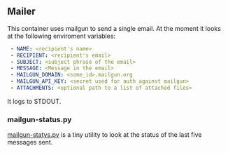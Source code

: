 ## Mailer

This container uses mailgun to send a single email. At the moment it looks at the following enviroment variables:
```yaml
 - NAME: <recipient's name>
 - RECIPIENT: <recipient's email>
 - SUBJECT: <subject phrase of the email>
 - MESSAGE: <Message in the email>
 - MAILGUN_DOMAIN: <some_id>.mailgun.org
 - MAILGUN_API_KEY: <secret used for auth against mailgun>
 - ATTACHMENTS: <optional path to a list of attached files>
```

It logs to STDOUT.

### mailgun-status.py
[mailgun-statys.py](mailgun-status.py) is a tiny utility to look at the status of the last five messages sent.
